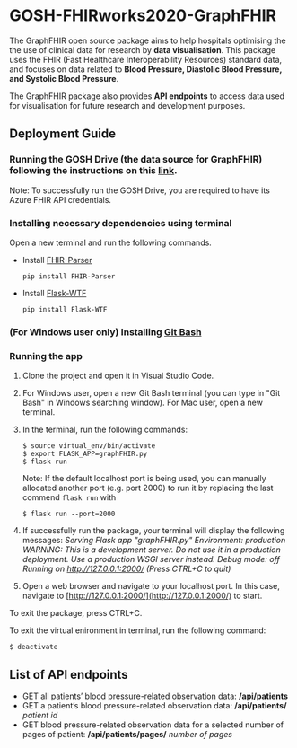 # GOSH-FHIRworks2020-GraphFHIR
The GraphFHIR open source package aims to help hospitals optimising the the use of clinical data for research by **data visualisation**. This package uses the FHIR (Fast Healthcare Interoperability Resources) standard data, and focuses on data related to **Blood Pressure, Diastolic Blood Pressure, and Systolic Blood Pressure**.

The GraphFHIR package also provides **API endpoints** to access data used for visualisation for future research and development purposes.

## Deployment Guide
### Running the GOSH Drive (the data source for GraphFHIR) following the instructions on this [link](https://github.com/goshdrive/FHIRworks_2020).

Note: To successfully run the GOSH Drive, you are required to have its Azure FHIR API credentials.

### Installing necessary dependencies using terminal
Open a new terminal and run the following commands.
- Install [FHIR-Parser](https://pypi.org/project/FHIR-Parser/)
  ```
  pip install FHIR-Parser
  ```
- Install [Flask-WTF](https://flask-wtf.readthedocs.io/en/stable/install.html)
  ```
  pip install Flask-WTF
  ```
### (For Windows user only) Installing [Git Bash](https://gitforwindows.org/)
### Running the app
1. Clone the project and open it in Visual Studio Code.
2. For Windows user, open a new Git Bash terminal (you can type in "Git Bash" in Windows searching window). 
   For Mac user, open a new terminal.
3. In the terminal, run the following commands:
   ```
   $ source virtual_env/bin/activate 
   $ export FLASK_APP=graphFHIR.py
   $ flask run
   ```
   Note: If the default localhost port is being used, you can manually allocated another port (e.g. port 2000) to run it by replacing the last commend `flask run` with
     
   ```
   $ flask run --port=2000
   ```
4. If successfully run the package, your terminal will display the following messages:
  *Serving Flask app "graphFHIR.py"*
  *Environment: production*
  *WARNING: This is a development server. Do not use it in a production deployment. Use a production WSGI server instead.*
  *Debug mode: off*
  *Running on http://127.0.0.1:2000/ (Press CTRL+C to quit)*
5. Open a web browser and navigate to your localhost port. 
   In this case, navigate to [http://127.0.0.1:2000/](http://127.0.0.1:2000/) to start.

To exit the package, press CTRL+C. 

To exit the virtual enironment in terminal, run the following command:
```
$ deactivate
```

## List of API endpoints
- GET all patients’ blood pressure-related observation data: **/api/patients**
- GET a patient’s blood pressure-related observation data: **/api/patients/** *patient id*
- GET blood pressure-related observation data for a selected number of pages of patient: **/api/patients/pages/** *number of pages*

